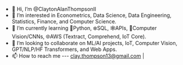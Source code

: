 - 👋 Hi, I’m @ClaytonAlanThompsonII
- 👀 I’m interested in Econometrics, Data Science, Data Engineering, Statistics, Finance, and Computer Science.
- 🌱 I’m currently learning 🐍Python, ❄️SQL, 🕸APIs, 🪩Computer Vision/CNNs, 🌐AWS (Textract, Comprehend, IoT Core). 
- 💞️ I’m looking to collaborate on ML/AI projects, IoT, Computer Vision, GPT/NLP/HF Transformers, and Web Apps.  
- 📫 How to reach me --- clay.thompson13@gmail.com |

<!---
ClaytonAllenThompsonII/ClaytonAllenThompsonII is a ✨ special ✨ repository because its `README.md` (this file) appears on your GitHub profile.
You can click the Preview link to take a look at your changes.
--->
